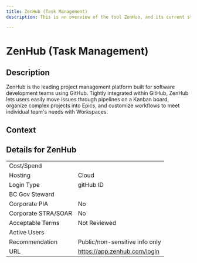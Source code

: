 ```yaml
---
title: ZenHub (Task Management)
description: This is an overview of the tool ZenHub, and its current status  within BC Gov.

---
```

<!---
Note: this is a generated file.  You should not edit it directly.  Please check https://github.com/bcgov/cloud-pathfinder-technology-and-ux for details.
-->
# ZenHub (Task Management)



## Description
ZenHub is the leading project management platform built for software development teams using GitHub. Tightly integrated within GitHub, ZenHub lets users easily move issues through pipelines on a Kanban board, organize complex projects into Epics, and customize workflows to meet individual team's needs with Workspaces.

## Context


##  Details for ZenHub

|   |   |
|---|---|
|Cost/Spend   |   |
|Hosting   | Cloud  |
|Login Type | gitHub ID |
|BC Gov Steward |  |
|Corporate PIA   | No  |
|Corporate STRA/SOAR   | No   |
|Acceptable Terms   | Not Reviewed  |
|Active Users   |   |
|Recommendation   |  Public/non-sensitive info only |
|URL   | https://app.zenhub.com/login  |
